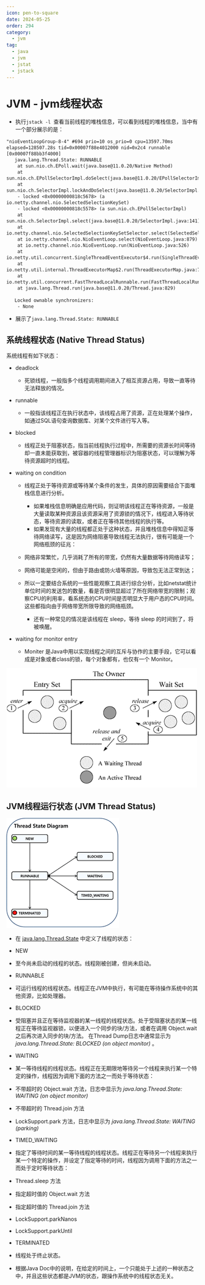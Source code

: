```yaml
---
icon: pen-to-square
date: 2024-05-25
order: 294
category:
  - jvm
tag:
  - java
  - jvm
  - jstat
  - jstack
---
```

# JVM - jvm线程状态

- 执行`jstack -l `查看当前线程的堆栈信息，可以看到线程的堆栈信息，当中有一个部分展示的是：

```
"nioEventLoopGroup-8-4" #694 prio=10 os_prio=0 cpu=13597.70ms elapsed=128507.28s tid=0x00007f88e4012000 nid=0x2c4 runnable  [0x00007f88bb3f4000]
   java.lang.Thread.State: RUNNABLE
	at sun.nio.ch.EPoll.wait(java.base@11.0.20/Native Method)
	at sun.nio.ch.EPollSelectorImpl.doSelect(java.base@11.0.20/EPollSelectorImpl.java:120)
	at sun.nio.ch.SelectorImpl.lockAndDoSelect(java.base@11.0.20/SelectorImpl.java:124)
	- locked <0x00000000818c5678> (a io.netty.channel.nio.SelectedSelectionKeySet)
	- locked <0x00000000818c5578> (a sun.nio.ch.EPollSelectorImpl)
	at sun.nio.ch.SelectorImpl.select(java.base@11.0.20/SelectorImpl.java:141)
	at io.netty.channel.nio.SelectedSelectionKeySetSelector.select(SelectedSelectionKeySetSelector.java:68)
	at io.netty.channel.nio.NioEventLoop.select(NioEventLoop.java:879)
	at io.netty.channel.nio.NioEventLoop.run(NioEventLoop.java:526)
	at io.netty.util.concurrent.SingleThreadEventExecutor$4.run(SingleThreadEventExecutor.java:997)
	at io.netty.util.internal.ThreadExecutorMap$2.run(ThreadExecutorMap.java:74)
	at io.netty.util.concurrent.FastThreadLocalRunnable.run(FastThreadLocalRunnable.java:30)
	at java.lang.Thread.run(java.base@11.0.20/Thread.java:829)

   Locked ownable synchronizers:
	- None
```

- 展示了`java.lang.Thread.State: RUNNABLE`

## 系统线程状态 (Native Thread Status)

系统线程有如下状态：

- deadlock
  - 死锁线程，一般指多个线程调用期间进入了相互资源占用，导致一直等待无法释放的情况。

- runnable
  - 一般指该线程正在执行状态中，该线程占用了资源，正在处理某个操作，如通过SQL语句查询数据库、对某个文件进行写入等。

- blocked
  - 线程正处于阻塞状态，指当前线程执行过程中，所需要的资源长时间等待却一直未能获取到，被容器的线程管理器标识为阻塞状态，可以理解为等待资源超时的线程。

- waiting on condition

  - 线程正处于等待资源或等待某个条件的发生，具体的原因需要结合下面堆栈信息进行分析。
    - 如果堆栈信息明确是应用代码，则证明该线程正在等待资源，一般是大量读取某种资源且该资源采用了资源锁的情况下，线程进入等待状态，等待资源的读取，或者正在等待其他线程的执行等。
    - 如果发现有大量的线程都正处于这种状态，并且堆栈信息中得知正等待网络读写，这是因为网络阻塞导致线程无法执行，很有可能是一个网络瓶颈的征兆：

  - 网络非常繁忙，几乎消耗了所有的带宽，仍然有大量数据等待网络读写；

  - 网络可能是空闲的，但由于路由或防火墙等原因，导致包无法正常到达；

  - 所以一定要结合系统的一些性能观察工具进行综合分析，比如netstat统计单位时间的发送包的数量，看是否很明显超过了所在网络带宽的限制；观察CPU的利用率，看系统态的CPU时间是否明显大于用户态的CPU时间。这些都指向由于网络带宽所限导致的网络瓶颈。
    - 还有一种常见的情况是该线程在 sleep，等待 sleep 的时间到了，将被唤醒。

- waiting for monitor entry
  - Moniter 是Java中用以实现线程之间的互斥与协作的主要手段，它可以看成是对象或者class的锁，每个对象都有，也仅有一个 Monitor。

![img](images/java-monitor.png)

## JVM线程运行状态 (JVM Thread Status)

![img](images/thread-state-diagram.png)

- 在 [java.lang.Thread.State](https://docs.oracle.com/javase/7/docs/api/java/lang/Thread.State.html) 中定义了线程的状态：

- NEW
- 至今尚未启动的线程的状态。线程刚被创建，但尚未启动。

- RUNNABLE

- 可运行线程的线程状态。线程正在JVM中执行，有可能在等待操作系统中的其他资源，比如处理器。

- BLOCKED

- 受阻塞并且正在等待监视器的某一线程的线程状态。处于受阻塞状态的某一线程正在等待监视器锁，以便进入一个同步的块/方法，或者在调用 Object.wait 之后再次进入同步的块/方法。
  在Thread Dump日志中通常显示为 *java.lang.Thread.State: BLOCKED (on object monitor)* 。

- WAITING

- 某一等待线程的线程状态。线程正在无期限地等待另一个线程来执行某一个特定的操作，线程因为调用下面的方法之一而处于等待状态：

- 不带超时的 Object.wait 方法，日志中显示为 *java.lang.Thread.State: WAITING (on object monitor)*
- 不带超时的 Thread.join 方法
- LockSupport.park 方法，日志中显示为 *java.lang.Thread.State: WAITING (parking)*

- TIMED_WAITING

- 指定了等待时间的某一等待线程的线程状态。线程正在等待另一个线程来执行某一个特定的操作，并设定了指定等待的时间，线程因为调用下面的方法之一而处于定时等待状态：

- Thread.sleep 方法
- 指定超时值的 Object.wait 方法
- 指定超时值的 Thread.join 方法
- LockSupport.parkNanos
- LockSupport.parkUntil

- TERMINATED

- 线程处于终止状态。

- 根据Java Doc中的说明，在给定的时间上，一个只能处于上述的一种状态之中，并且这些状态都是JVM的状态，跟操作系统中的线程状态无关。